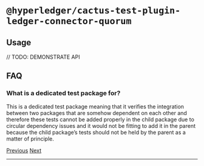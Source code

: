 `@hyperledger/cactus-test-plugin-ledger-connector-quorum`
=================================================================================================================================================

Usage
--------------------------------------------

// TODO: DEMONSTRATE API

FAQ
----------------------------------------

### **What is a dedicated test package for?**

This is a dedicated test package meaning that it verifies the integration between two packages that are somehow dependent on each other and therefore these tests cannot be added properly in the child package due to circular dependency issues and it would not be fitting to add it in the parent because the child package’s tests should not be held by the parent as a matter of principle.

[Previous](cactus-test-cmd-api-server.md "@hyperledger/cactus-test-cmd-api-server") [Next](cactus-test-tooling.md "@hyperledger/cactus-test-tooling")

* * *
